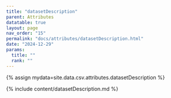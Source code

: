 ```yaml
---
title: "datasetDescription"
parent: Attributes
datatable: true
layout: page
nav_order: "15"
permalink: "docs/attributes/datasetDescription.html"
date: "2024-12-29"
params:
  title: ""
  rank: ""
---
```

{% assign mydata=site.data.csv.attributes.datasetDescription %} 

{% include content/datasetDescription.md %}
